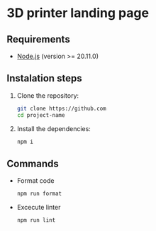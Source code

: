 # 3D printer landing page

## Requirements

- [Node.js](https://nodejs.org/) (version >= 20.11.0)

## Instalation steps

1. Clone the repository:

   ```bash
   git clone https://github.com
   cd project-name

   ```

2. Install the dependencies:
   ```bash
   npm i
   ```

## Commands

- Format code

  ```bash
  npm run format

  ```

- Excecute linter
  ```bash
  npm run lint
  ```
